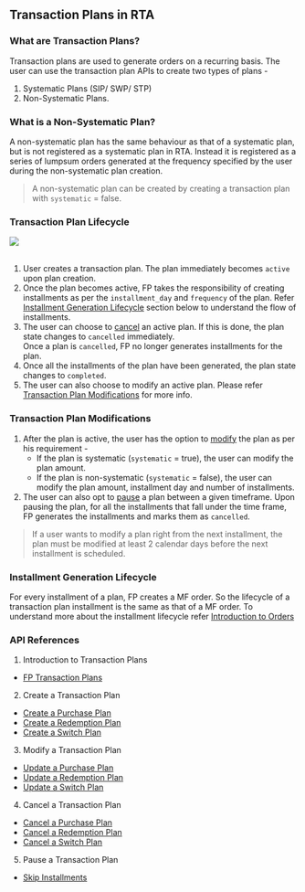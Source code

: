 ## Transaction Plans in RTA

### What are Transaction Plans?

Transaction plans are used to generate orders on a recurring basis.
The user can use the transaction plan APIs to create two types of plans - 
1. Systematic Plans (SIP/ SWP/ STP) 
2. Non-Systematic Plans.

### What is a Non-Systematic Plan?
A non-systematic plan has the same behaviour as that of a systematic plan, but is not registered as a systematic plan in RTA. Instead it is registered as a series of lumpsum orders generated at the frequency specified by the user during the non-systematic plan creation.

> A non-systematic plan can be created by creating a transaction plan with `systematic` = false.


### Transaction Plan Lifecycle
<div>
  <img src="../../images/transaction-plans-flow.png">
</div>

<br>

1. User creates a transaction plan. The plan immediately becomes `active` upon plan creation. 
2. Once the plan becomes active, FP takes the responsibility of creating installments as per the `installment_day` and `frequency` of the plan. Refer [Installment Generation Lifecycle](#installment-generation-lifecycle) section below to understand the flow of installments.
3. The user can choose to [cancel](#api-references) an active plan. If this is done, the plan state changes to `cancelled` immediately. <br> Once a plan is `cancelled`, FP no longer generates installments for the plan.
4. Once all the installments of the plan have been generated, the plan state changes to `completed`.
5. The user can also choose to modify an active plan. Please refer [Transaction Plan Modifications](#transaction-plan-modifications) for more info.

### Transaction Plan Modifications
1. After the plan is active, the user has the option to [modify](#api-references) the plan as per his requirement -
   - If the plan is systematic (`systematic` = true), the user can modify the plan amount.
   - If the plan is non-systematic (`systematic` = false), the user can modify the plan amount, installment day and number of installments. 
2. The user can also opt to [pause](#api-references) a plan between a given timeframe. Upon pausing the plan, for all the installments that fall under the time frame, FP generates the installments and marks them as `cancelled`. 

> If a user wants to modify a plan right from the next installment, the plan must be modified at least 2 calendar days before the next installment is scheduled.

### Installment Generation Lifecycle
For every installment of a plan, FP creates a MF order.
So the lifecycle of a transaction plan installment is the same as that of a MF order.
To understand more about the installment lifecycle refer [Introduction to Orders](/mf-transactions/orders-introduction)

### API References
1. Introduction to Transaction Plans
  - [FP Transaction Plans](https://fintechprimitives.com/docs/api/#fp-transaction-plans)

2. Create a Transaction Plan
  - [Create a Purchase Plan](https://fintechprimitives.com/docs/api/#create-a-purchase-plan)
  - [Create a Redemption Plan](https://fintechprimitives.com/docs/api/#create-a-redemption-plan)
  - [Create a Switch Plan](https://fintechprimitives.com/docs/api/#create-a-switch-plan)

3. Modify a Transaction Plan
  - [Update a Purchase Plan](https://fintechprimitives.com/docs/api/#update-a-purchase-plan)
  - [Update a Redemption Plan](https://fintechprimitives.com/docs/api/#update-a-redemption-plan)
  - [Update a Switch Plan](https://fintechprimitives.com/docs/api/#update-a-switch-plan)

4. Cancel a Transaction Plan
  - [Cancel a Purchase Plan](https://fintechprimitives.com/docs/api/#cancel-a-purchase-plan)
  - [Cancel a Redemption Plan](https://fintechprimitives.com/docs/api/#cancel-a-redemption-plan)
  - [Cancel a Switch Plan](https://fintechprimitives.com/docs/api/#cancel-a-switch-plan)

5. Pause a Transaction Plan
  - [Skip Installments](https://fintechprimitives.com/docs/api/#skip-installments-via-skip-instructions)
